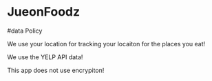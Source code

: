 # JueonFoodz

#data Policy 

We use your location for tracking your locaiton for the places you eat!

We use the YELP API data! 

This app does not use encrypiton!
